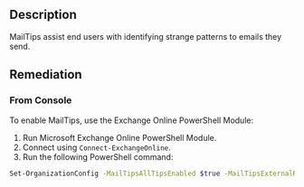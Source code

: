 ## Description

MailTips assist end users with identifying strange patterns to emails they send.

## Remediation

### From Console

To enable MailTips, use the Exchange Online PowerShell Module:

1. Run Microsoft Exchange Online PowerShell Module.
2. Connect using `Connect-ExchangeOnline`.
3. Run the following PowerShell command:

```bash
Set-OrganizationConfig -MailTipsAllTipsEnabled $true -MailTipsExternalRecipientsTipsEnabled $true -MailTipsGroupMetricsEnabled $true -MailTipsLargeAudienceThreshold '25'
```
